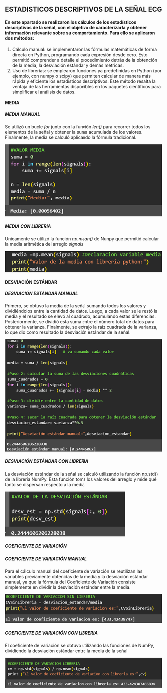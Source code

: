 ESTADISTICOS DESCRIPTIVOS DE LA SEÑAL ECG
---------------
#### En este apartado se realizaron los cálculos de los estadísticos descriptivos de la señal, con el objetivo de caracterizarla y obtener información relevante sobre su comportamiento. Para ello se aplicaron dos métodos:
1. Cálculo manual: se implementaron las fórmulas matemáticas de forma directa en Python, programando cada expresión desde cero. Esto permitió comprender a detalle el procedimiento detrás de la obtención de la media, la desviación estándar y demás métricas.
2. Uso de librerías: se emplearon funciones ya predefinidas en Python (por ejemplo, con numpy o scipy) que permiten calcular de manera más rápida y eficiente los estadísticos descriptivos. Este método resalta la ventaja de las herramientas disponibles en los paquetes científicos para simplificar el análisis de datos.
#### MEDIA
##### MEDIA MANUAL
Se utilizó un bucle *for* junto con la función *len()* para recorrer todos los elementos de la señal y obtener la suma acumulada de los valores. Finalmente, la media se calculó aplicando la fórmula tradicional.

![CÓDIGO MEDIA ](https://github.com/TomasCobos-rgb/INFORME-1-LAB-SE-ALES-/blob/main/CARPETA%20IMAGENES/VALOR%20MEDIA%20SIN%20LIBRERIA%20.png?raw=true)

##### MEDIA CON LIBRERIA
Unicamente se utilizó la función *np.mean()* de Nunpy que permitió calcular la media aritmética del arreglo *signals*. 

![CÓDIGO MEDIA CON LIBRERIA](https://github.com/TomasCobos-rgb/INFORME-1-LAB-SE-ALES-/blob/main/CARPETA%20IMAGENES/MEDIA%20CON%20LIBRERIA.png?raw=true)

#### DESVIACIÓN ESTÁNDAR
##### DESVIACIÓN ESTÁNDAR MANUAL
Primero, se obtuvo la media de la señal sumando todos los valores y dividiéndolos entre la cantidad de datos. Luego, a cada valor se le restó la media y el resultado se elevó al cuadrado, acumulando estas diferencias. Posteriormente, se dividió esta suma entre el número total de datos para obtener la varianza. Finalmente, se extrajo la raíz cuadrada de la varianza, lo que dio como resultado la desviación estándar de la señal.

![CÓDIGO DESVIACIÓN ESTÁNDAR CON LIBRERIA ](https://github.com/TomasCobos-rgb/INFORME-1-LAB-SE-ALES-/blob/main/CARPETA%20IMAGENES/DESVIACION%20ESTANDAR%20SIN%20LIBRERIA.png?raw=true)

##### DESVIACIÓN ESTÁNDAR CON LIBRERIA
La desviación estándar de la señal se calculó utilizando la función np.std() de la librería NumPy. Esta función toma los valores del arreglo y mide qué tanto se dispersan respecto a la media.

![CÓDIGO DESVIACIÓN ESTÁNDAR CON LIBRERIA ](https://github.com/TomasCobos-rgb/INFORME-1-LAB-SE-ALES-/blob/main/CARPETA%20IMAGENES/DESVIACION%20ESTANDAR%20LIBRERIA%20.png?raw=true)

##### COEFICIENTE DE VARIACIÓN
##### COEFICIENTE DE VARIACIÓN MANUAL
Para el cálculo manual del coeficiente de variación se reutilizan las variables previamente obtenidas de la media y la desviación estándar manual, ya que la fórmula del Coeficiente de Variación consiste simplemente en dividir la desviación estándar entre la media.

![CÓDIGO COEFICIENTE DE VARIACIÓN MANUAL](https://github.com/TomasCobos-rgb/INFORME-1-LAB-SE-ALES-/blob/main/CARPETA%20IMAGENES/COEFICIENTE%20DE%20VARIACION%20SIN%20LIBRERIA.png?raw=true)

##### COEFICIENTE DE VARIACIÓN CON LIBRERIA
El coeficiente de variación se obtuvo utilizando las funciones de NumPy, dividiendo la desviación estándar entre la media de la señal

![CÓDIGO COEFICIENTE DE VARIACIÓN CON LIBRERIA](https://github.com/TomasCobos-rgb/INFORME-1-LAB-SE-ALES-/blob/main/CARPETA%20IMAGENES/COEFICIENTE%20DE%20VARIACION%20CON%20LIBRERIA.png?raw=true)
